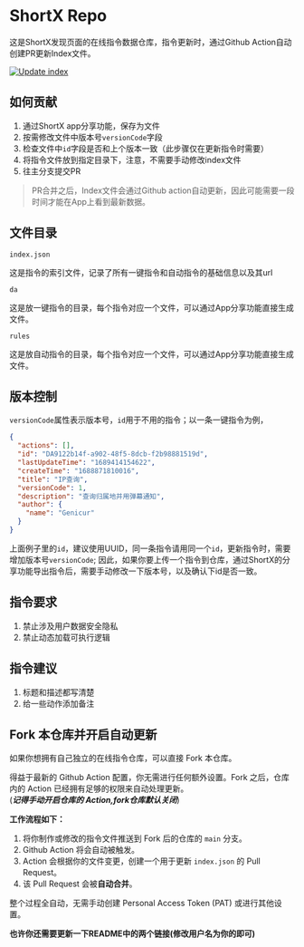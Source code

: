 # ShortX Repo

这是ShortX发现页面的在线指令数据仓库，指令更新时，通过Github Action自动创建PR更新Index文件。

[![Update index](https://github.com/cmyyx/ShortX-Files/actions/workflows/update_index.yml/badge.svg)](https://github.com/cmyyx/ShortX-Files/actions/workflows/update_index.yml)


## 如何贡献

1. 通过ShortX app分享功能，保存为文件
2. 按需修改文件中版本号`versionCode`字段
3. 检查文件中`id`字段是否和上个版本一致（此步骤仅在更新指令时需要）
4. 将指令文件放到指定目录下，注意，不需要手动修改index文件
5. 往主分支提交PR

> PR合并之后，Index文件会通过Github action自动更新，因此可能需要一段时间才能在App上看到最新数据。

## 文件目录

`index.json`

这是指令的索引文件，记录了所有一键指令和自动指令的基础信息以及其url

`da`

这是放一键指令的目录，每个指令对应一个文件，可以通过App分享功能直接生成文件。

`rules`

这是放自动指令的目录，每个指令对应一个文件，可以通过App分享功能直接生成文件。


## 版本控制

`versionCode`属性表示版本号，`id`用于不用的指令；以一条一键指令为例，

```json
{
  "actions": [],
  "id": "DA9122b14f-a902-48f5-8dcb-f2b98881519d",
  "lastUpdateTime": "1689414154622",
  "createTime": "1688871810016",
  "title": "IP查询",
  "versionCode": 1,
  "description": "查询归属地并用弹幕通知",
  "author": {
    "name": "Genicur"
  }
}
```

上面例子里的`id`，建议使用UUID，同一条指令请用同一个`id`，更新指令时，需要增加版本号`versionCode`;
因此，如果你要上传一个指令到仓库，通过ShortX的分享功能导出指令后，需要手动修改一下版本号，以及确认下id是否一致。


## 指令要求

1. 禁止涉及用户数据安全隐私
2. 禁止动态加载可执行逻辑

## 指令建议

1. 标题和描述都写清楚
2. 给一些动作添加备注


## Fork 本仓库并开启自动更新

如果你想拥有自己独立的在线指令仓库，可以直接 Fork 本仓库。

得益于最新的 Github Action 配置，你无需进行任何额外设置。Fork 之后，仓库内的 Action 已经拥有足够的权限来自动处理更新。  
(***记得手动开启仓库的 Action,fork仓库默认关闭***)

**工作流程如下：**

1.  将你制作或修改的指令文件推送到 Fork 后的仓库的 `main` 分支。
2.  Github Action 将会自动被触发。
3.  Action 会根据你的文件变更，创建一个用于更新 `index.json` 的 Pull Request。
4.  该 Pull Request 会被**自动合并**。

整个过程全自动，无需手动创建 Personal Access Token (PAT) 或进行其他设置。

**也许你还需要更新一下README中的两个链接(修改用户名为你的即可)**